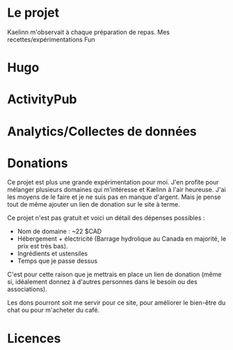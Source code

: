 # Le projet

Kaelinn m'observait à chaque préparation de repas.
Mes recettes/expérimentations
Fun

# Hugo

# ActivityPub

# Analytics/Collectes de données

# Donations

Ce projet est plus une grande expérimentation pour moi. J'en profite pour mélanger plusieurs
domaines qui m'intéresse et Kælinn à l'air heureuse. J'ai les moyens de le faire et je ne suis
pas en manque d'argent. Mais je pense tout de même ajouter un lien de donation sur le site à terme.

Ce projet n'est pas gratuit et voici un détail des dépenses possibles :

+ Nom de domaine : ~22 $CAD
+ Hébergement + électricité (Barrage hydrolique au Canada en majorité, le prix est très bas).
+ Ingrédients et ustensiles
+ Temps que je passe dessus

C'est pour cette raison que je mettrais en place un lien de donation (même si, idéalement donnez
à d'autres personnes dans le besoin ou des associations).

Les dons pourront soit me servir pour ce site, pour améliorer le bien-être du chat ou pour m'acheter
du café.

# Licences